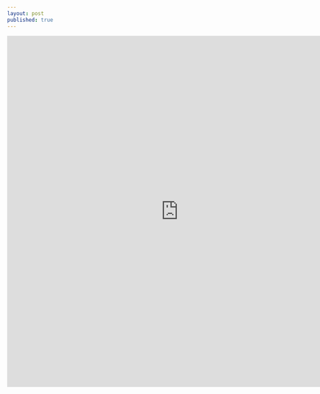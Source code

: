```yaml
---
layout: post
published: true
---
```

<embed src="http://files.qdi5.com/7%E3%80%814%E5%A4%A7%E8%B4%A6%E6%88%B7%E9%80%82%E5%90%88%E6%94%BE%E4%BB%80%E4%B9%88%E7%90%86%E8%B4%A2%E4%BA%A7%E5%93%81.pdf" width="800" height="820" 
 type="application/pdf">